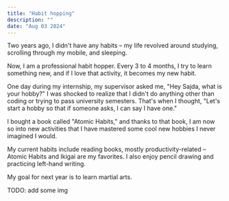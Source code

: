```yaml
---
title: "Habit hopping"
description: ""
date: "Aug 03 2024"
---
```



Two years ago, I didn't have any habits – my life revolved around studying, scrolling through my mobile, and sleeping.

Now, I am a professional habit hopper. Every 3 to 4 months, I try to learn something new, and if I love that activity, it becomes my new habit.

One day during my internship, my supervisor asked me, "Hey Sajda, what is your hobby?" I was shocked to realize that I didn't do anything other than coding or trying to pass university semesters. That's when I thought, "Let's start a hobby so that if someone asks, I can say I have one."

I bought a book called "Atomic Habits," and thanks to that book, I am now so into new activities that I have mastered some cool new hobbies I never imagined I would.

My current habits include reading books, mostly productivity-related – Atomic Habits and Ikigai are my favorites. I also enjoy pencil drawing and practicing left-hand writing.

My goal for next year is to learn martial arts.

TODO: add some img

